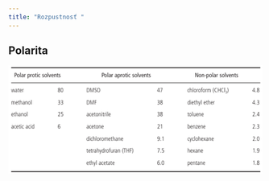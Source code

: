 ```yaml
---
title: "Rozpustnosť "
---
```



## Polarita
![Dielektrické konštanty rozpúšťadiel](attachments/polarita_rozpúšťadiel.png)
